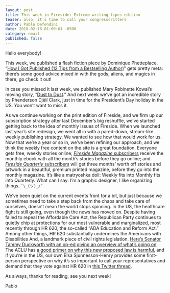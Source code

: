 ```yaml
---
layout: post
title: This week in Fireside: Extreme writing tipes edition
teaser: also, it's time to call your congresscritters
author: Pablo Defendini
date: 2018-02-18 01:00:01 -0500
category: email
published: false
---
```


Hello everybody!

This week, we published a flash fiction piece by Dominique Phetteplace. “[How I Got Published (12 Tips from a Bestselling Author)](https://firesidefiction.com/how-i-got-published)” gets pretty meta: there’s some good advice mixed in with the gods, aliens, and magics in there, go check it out!

In case you missed it last week, we published Mary Robinette Kowal’s moving story, “[Dust to Dust](https://firesidefiction.com/dust-to-dust).” And next week we’ve got an incredible story by Phenderson Djèlí Clark, just in time for the President’s Day holiday in the US. You won’t want to miss it.

As we continue working on the print edition of Fireside, and we firm up our subscription strategy after last December’s big reshuffle, we’ve started getting back to the idea of monthly issues of Fireside. When we launched last year’s site redesign, we went all in with a pared-down, stream-like weekly publishing strategy. We wanted to see how that would work for us. Now that we’re a year or so in, we’ve been refining our approach, and we think the weekly free content on the site is a great foundation. Everyone gets free, weekly stories online; [_Fireside Magazine_ subscribers](https://firesidefiction.com/#support-fireside) receive the monthly ebook with all the month’s stories before they go online; and [_Fireside Quarterly_ subscribers](https://d.rip/fireside) will get three months’ worth off stories and artwork in a beautiful, premium printed magazine, before they go into the monthly magazine. It’s like a matryoshka doll: Weekly fits into Monthly fits into Quarterly. What can I say: I’m a graphic designer, I like organizing things. `¯\_(ツ)_/¯`

We’ve been quiet on the current events front for a bit, but just because we sometimes need to take a step back from the chaos and take care of ourselves, doesn’t mean the world stops spinning. In the US, the healthcare fight is still going, even though the news has moved on. Despite having failed to repeal the Affordable Care Act, the Republican Party continues to quietly chip at protections for our most vulnerable and marginalized, most recently through HR 620, the so-called “ADA Education and Reform Act.” Among other things, HR 620 substantially undermines the Americans with Disabilities And, a landmark piece of civil rights legislation. [Here’s Senator Tammy Duckworth with an op-ed giving an overview of what’s going on](https://www.washingtonpost.com/opinions/congress-is-on-the-offensive-against-americans-with-disabilities/2017/10/17/f508069c-b359-11e7-9e58-e6288544af98_story.html?utm_term=.7852023bd985). The ACLU has [a good primer on why this new proposed law is harmful](https://www.aclu.org/other/hr-620-myths-and-truths-about-ada-education-and-reform-act), and if you’re in the US, our own Elsa Sjunnesson-Henry provides some first-person perspective on why it’s so important to call your representatives and demand that they vote against HR 620 in [this Twitter thread](https://twitter.com/snarkbat/status/963425641810092033).

As always, thanks for reading, see you next week!

Pablo 
